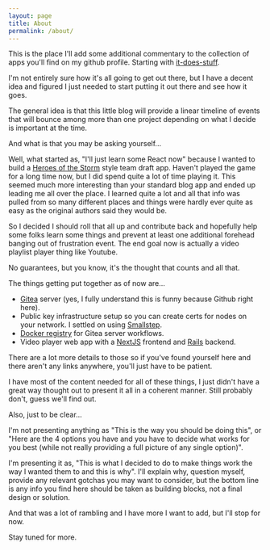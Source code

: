 ```yaml
---
layout: page
title: About
permalink: /about/
---
```


This is the place I'll add some additional commentary to the collection of apps you'll find on my github profile. Starting with [it-does-stuff](https://github.com/danengle/it-does-stuff).

I'm not entirely sure how it's all going to get out there, but I have a decent idea and figured I just needed to start putting it out there and see how it goes.

The general idea is that this little blog will provide a linear timeline of events that will bounce among more than one project depending on what I decide is important at the time.

And what is that you may be asking yourself...

Well, what started as, "I'll just learn some React now" because I wanted to build a [Heroes of the Storm](https://heroesofthestorm.blizzard.com/en-us/) style team draft app. Haven't played the game for a long time now, but I did spend quite a lot of time playing it. This seemed much more interesting than your standard blog app and ended up leading me all over the place. I learned quite a lot and all that info was pulled from so many different places and things were hardly ever quite as easy as the original authors said they would be.

So I decided I should roll that all up and contribute back and hopefully help some folks learn some things and prevent at least one additional forehead banging out of frustration event. The end goal now is actually a video playlist player thing like Youtube.

No guarantees, but you know, it's the thought that counts and all that.

The things getting put together as of now are...
- [Gitea](https://about.gitea.com/) server (yes, I fully understand this is funny because Github right here).
- Public key infrastructure setup so you can create certs for nodes on your network. I settled on using [Smallstep](https://smallstep.com/docs/step-ca/). 
- [Docker registry](https://hub.docker.com/_/registry) for Gitea server workflows.
- Video player web app with a [NextJS](https://nextjs.org/) frontend and [Rails](https://rubyonrails.org/) backend.

There are a lot more details to those so if you've found yourself here and there aren't any links anywhere, you'll just have to be patient.

I have most of the content needed for all of these things, I just didn't have a great way thought out to present it all in a coherent manner. Still probably don't, guess we'll find out.

Also, just to be clear...

I'm not presenting anything as "This is the way you should be doing this", or "Here are the 4 options you have and you have to decide what works for you best (while not really providing a full picture of any single option)".

I'm presenting it as, "This is what I decided to do to make things work the way I wanted them to and this is why". I'll explain why, question myself, provide any relevant gotchas you may want to consider, but the bottom line is any info you find here should be taken as building blocks, not a final design or solution.

And that was a lot of rambling and I have more I want to add, but I'll stop for now.

Stay tuned for more.
